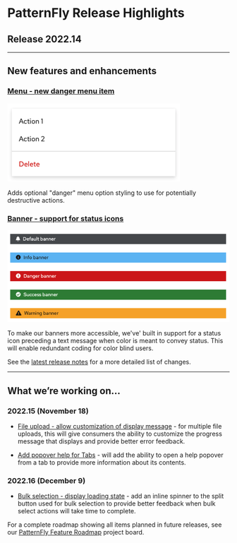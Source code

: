 # PatternFly Release Highlights
## Release 2022.14
----------------------------------------------------------
## New features and enhancements

### [Menu - new danger menu item](https://www.patternfly.org/v4/components/menu#danger-menu-item)

![menu with danger item](./img/danger-menu-item.png)

Adds optional "danger" menu option styling to use for potentially destructive actions.

### [Banner - support for status icons](https://www.patternfly.org/v4/components/banner#status)

![banner with status icons](./img/banner-icon.png)

To make our banners more accessible, we've' built in support for a status icon preceding a text message when color is meant to convey status. This will enable redundant coding for color blind users.

See the [latest release notes](https://www.patternfly.org/v4/developer-resources/release-notes) for a more detailed list of changes.

-----------------------------------------------------------------------------

## What we’re working on...

### 2022.15 (November 18)

* [File upload - allow customization of display message](https://github.com/patternfly/patternfly-react/issues/8238) - for multiple file uploads, this will give consumers the ability to customize the progress message that displays and provide better error feedback.

* [Add popover help for Tabs](https://github.com/patternfly/patternfly-react/issues/8236) - will add the ability to open a help popover from a tab to provide more information about its contents.


### 2022.16 (December 9)

* [Bulk selection - display loading state](https://github.com/patternfly/patternfly/issues/4926) - add an inline spinner to the split button used for bulk selection to provide better feedback when bulk select actions will take time to complete.



For a complete roadmap showing all items planned in future releases, see our [PatternFly Feature Roadmap](https://github.com/orgs/patternfly/projects/4?fullscreen=true) project board.
